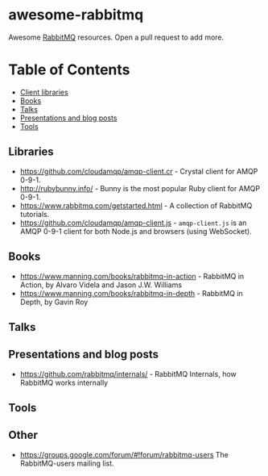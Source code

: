 # awesome-rabbitmq

Awesome [RabbitMQ](https://www.rabbitmq.com/) resources.
Open a pull request to add more.

# Table of Contents

- [Client libraries](#libraries)
- [Books](#books)
- [Talks](#talks)
- [Presentations and blog posts](#presentatoins)
- [Tools](#tools)

## Libraries

- https://github.com/cloudamqp/amqp-client.cr - Crystal client for AMQP 0-9-1.
- http://rubybunny.info/ - Bunny is the most popular Ruby client for AMQP 0-9-1.
- https://www.rabbitmq.com/getstarted.html - A collection of RabbitMQ tutorials.
- https://github.com/cloudamqp/amqp-client.js - `amqp-client.js` is an AMQP 0-9-1 client for both Node.js and browsers (using WebSocket).

## Books

- https://www.manning.com/books/rabbitmq-in-action - RabbitMQ in Action, by Alvaro Videla and Jason J.W. Williams
- https://www.manning.com/books/rabbitmq-in-depth - RabbitMQ in Depth, by Gavin Roy

## Talks

## Presentations and blog posts

- https://github.com/rabbitmq/internals/ - RabbitMQ Internals, how RabbitMQ works internally

## Tools

## Other

- https://groups.google.com/forum/#!forum/rabbitmq-users The RabbitMQ-users mailing list.
